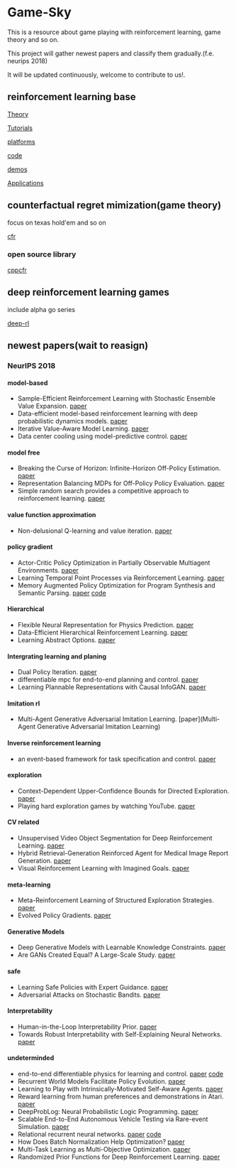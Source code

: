 # Game-Sky

This is a resource about game playing with reinforcement learning, game theory and so on.

This project will gather newest papers and classify them gradually.(f.e. neurips 2018)

It will be updated continuously, welcome to contribute to us!.

## reinforcement learning base 
[Theory](rl-base/theory.md)

[Tutorials](rl-base/tutorials.md)

[platforms](rl-base/platforms.md)

[code](rl-base/code.md)

[demos](rl-base/demos.md)

[Applications](rl-base/applications.md)


## counterfactual regret mimization(game theory)
focus on texas hold'em and so on 

[cfr](cfr.md)
### open source library
[cppcfr](https://github.com/achao2013/cppcfr)

## deep reinforcement learning games
include alpha go series

[deep-rl](drl.md)


## newest papers(wait to reasign)
### NeurIPS 2018
#### model-based
  - Sample-Efficient Reinforcement Learning with Stochastic Ensemble Value Expansion. [paper](https://arxiv.org/pdf/1807.01675.pdf)
  - Data-efficient model-based reinforcement learning with deep probabilistic dynamics models. [paper](https://arxiv.org/pdf/1805.12114.pdf)
  - Iterative Value-Aware Model Learning. [paper](http://papers.nips.cc/paper/8121-iterative-value-aware-model-learning.pdf)
  - Data center cooling using model-predictive control. [paper](https://papers.nips.cc/paper/7638-data-center-cooling-using-model-predictive-control.pdf)
#### model free
  - Breaking the Curse of Horizon: Infinite-Horizon Off-Policy Estimation. [paper](https://arxiv.org/pdf/1810.12429.pdf)
  - Representation Balancing MDPs for Off-Policy Policy Evaluation. [paper](https://arxiv.org/pdf/1805.09044.pdf)
  - Simple random search provides a competitive approach to reinforcement learning. [paper](https://arxiv.org/pdf/1803.07055.pdf)
#### value function approximation
  - Non-delusional Q-learning and value iteration. [paper](https://papers.nips.cc/paper/8200-non-delusional-q-learning-and-value-iteration.pdf)
#### policy gradient
  - Actor-Critic Policy Optimization in Partially Observable Multiagent Environments. [paper](https://arxiv.org/pdf/1810.09026.pdf)
  - Learning Temporal Point Processes via Reinforcement Learning. [paper](https://arxiv.org/pdf/1811.05016.pdf)
  - Memory Augmented Policy Optimization for Program Synthesis and Semantic Parsing. [paper](https://arxiv.org/pdf/1807.02322.pdf) [code](https://github.com/crazydonkey200/neural-symbolic-machines)
#### Hierarchical
  - Flexible Neural Representation for Physics Prediction. [paper](https://arxiv.org/pdf/1806.08047.pdf)
  - Data-Efficient Hierarchical Reinforcement Learning. [paper](https://arxiv.org/pdf/1805.08296.pdf)
  - Learning Abstract Options. [paper](https://arxiv.org/pdf/1810.11583.pdf)
#### Intergrating learning and planing
  - Dual Policy Iteration. [paper](https://arxiv.org/pdf/1805.10755.pdf)
  - differentiable mpc for end-to-end planning and control. [paper](https://arxiv.org/pdf/1810.13400.pdf)
  - Learning Plannable Representations with Causal InfoGAN. [paper](https://arxiv.org/pdf/1807.09341.pdf)
#### Imitation rl
  - Multi-Agent Generative Adversarial Imitation Learning. [paper](Multi-Agent Generative Adversarial Imitation Learning)
#### Inverse reinforcement learning
  - an event-based framework for task specification and control. [paper](https://arxiv.org/pdf/1805.11686.pdf)
#### exploration
  - Context-Dependent Upper-Confidence Bounds for Directed Exploration. [paper](https://arxiv.org/pdf/1811.06629.pdf)
  - Playing hard exploration games by watching YouTube. [paper](https://arxiv.org/pdf/1805.11592.pdf)
#### CV related
  - Unsupervised Video Object Segmentation for Deep Reinforcement Learning. [paper](https://arxiv.org/pdf/1805.07780.pdf)
  - Hybrid Retrieval-Generation Reinforced Agent for Medical Image Report Generation. [paper](https://arxiv.org/pdf/1805.08298.pdf)
  - Visual Reinforcement Learning with Imagined Goals. [paper](https://arxiv.org/pdf/1807.04742.pdf)
#### meta-learning
  - Meta-Reinforcement Learning of Structured Exploration Strategies. [paper](https://arxiv.org/pdf/1802.07245.pdf)
  - Evolved Policy Gradients. [paper](https://arxiv.org/pdf/1802.04821.pdf)
#### Generative Models
  - Deep Generative Models with Learnable Knowledge Constraints. [paper](https://arxiv.org/pdf/1806.09764.pdf)
  - Are GANs Created Equal? A Large-Scale Study. [paper](https://arxiv.org/pdf/1711.10337.pdf)
#### safe
  - Learning Safe Policies with Expert Guidance. [paper](https://arxiv.org/pdf/1805.08313.pdf)
  - Adversarial Attacks on Stochastic Bandits. [paper](https://arxiv.org/pdf/1810.12188.pdf)
#### Interpretability
  - Human-in-the-Loop Interpretability Prior. [paper](https://arxiv.org/pdf/1805.11571.pdf)
  - Towards Robust Interpretability with Self-Explaining Neural Networks. [paper](https://arxiv.org/abs/1806.07538)
#### undeterminded
  - end-to-end differentiable physics for learning and control. [paper](https://papers.nips.cc/paper/7948-end-to-end-differentiable-physics-for-learning-and-control.pdf) [code](https://github.com/locuslab/lcp-physics)
  - Recurrent World Models Facilitate Policy Evolution. [paper](https://arxiv.org/pdf/1809.01999.pdf)
  - Learning to Play with Intrinsically-Motivated Self-Aware Agents. [paper](https://arxiv.org/pdf/1802.07442.pdf)
  - Reward learning from human preferences and demonstrations in Atari. [paper](https://arxiv.org/pdf/1811.06521.pdf)
  - DeepProbLog: Neural Probabilistic Logic Programming. [paper](https://arxiv.org/pdf/1805.10872.pdf)
  - Scalable End-to-End Autonomous Vehicle Testing via Rare-event Simulation. [paper](https://arxiv.org/pdf/1811.00145.pdf)
  - Relational recurrent neural networks. [paper](https://arxiv.org/pdf/1806.01822.pdf) [code](https://github.com/L0SG/relational-rnn-pytorch)
  - How Does Batch Normalization Help Optimization? [paper](https://arxiv.org/pdf/1805.11604.pdf)
  - Multi-Task Learning as Multi-Objective Optimization. [paper](https://arxiv.org/pdf/1810.04650.pdf)
  - Randomized Prior Functions for Deep Reinforcement Learning. [paper](https://arxiv.org/pdf/1806.03335.pdf)
